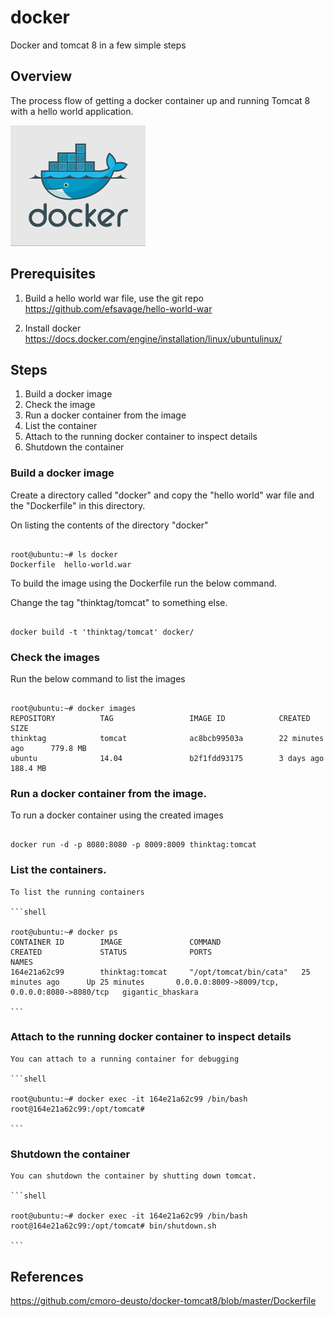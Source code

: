 # docker
Docker and tomcat 8 in a few simple steps

## Overview

The process flow of getting a docker container up and running Tomcat 8 with a hello world application.

![docker](docker.png)

## Prerequisites

1. Build a hello world war file, use the git repo 
   https://github.com/efsavage/hello-world-war
   
2. Install docker
   https://docs.docker.com/engine/installation/linux/ubuntulinux/


## Steps

1. Build a docker image
2. Check the image
3. Run a docker container from the image
4. List the container
5. Attach to the running docker container to inspect details
6. Shutdown the container


### Build a docker image

   Create a directory called "docker" and copy the "hello world" war file and the "Dockerfile" in this directory.

   On listing the contents of the directory "docker"
   
   ```shell
   
   root@ubuntu:~# ls docker
   Dockerfile  hello-world.war
   
   ```

   To build the image using the Dockerfile run the below command.

   Change the tag "thinktag/tomcat" to something else.   
  
   ```shell
   
   docker build -t 'thinktag/tomcat' docker/
   
   ```
     
     
   
### Check the images
   
   Run the below command to list the images
   
   ```shell
   
   root@ubuntu:~# docker images
   REPOSITORY          TAG                 IMAGE ID            CREATED             SIZE
   thinktag            tomcat              ac8bcb99503a        22 minutes ago      779.8 MB
   ubuntu              14.04               b2f1fdd93175        3 days ago          188.4 MB
   
   ```
   
   
### Run a docker container from the image.

   To run a docker container using the created images
 
   ```shell
   
   docker run -d -p 8080:8080 -p 8009:8009 thinktag:tomcat
   
   ```
	
### List the containers.	
	
	To list the running containers
	
	```shell
   
	root@ubuntu:~# docker ps
	CONTAINER ID        IMAGE               COMMAND                  CREATED             STATUS              PORTS                                            NAMES
	164e21a62c99        thinktag:tomcat     "/opt/tomcat/bin/cata"   25 minutes ago      Up 25 minutes       0.0.0.0:8009->8009/tcp, 0.0.0.0:8080->8080/tcp   gigantic_bhaskara
	
	```
	
### Attach to the running docker container to inspect details

	You can attach to a running container for debugging

	```shell
   
    root@ubuntu:~# docker exec -it 164e21a62c99 /bin/bash
    root@164e21a62c99:/opt/tomcat#
    
	```
   
### Shutdown the container
    
	You can shutdown the container by shutting down tomcat.

    ```shell
   
    root@ubuntu:~# docker exec -it 164e21a62c99 /bin/bash
    root@164e21a62c99:/opt/tomcat# bin/shutdown.sh
	
    ```

## References
   https://github.com/cmoro-deusto/docker-tomcat8/blob/master/Dockerfile
   
	